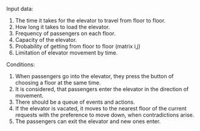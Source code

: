 Input data:
1) The time it takes for the elevator to travel from floor to floor.
2) How long it takes to load the elevator.
3) Frequency of passengers on each floor.
4) Capacity of the elevator.
5) Probability of getting from floor to floor (matrix i,j)
6) Limitation of elevator movement by time.

Conditions:
1) When passengers go into the elevator, they press the button of choosing a floor at the same time.
2) It is considered, that passengers enter the elevator in the direction of movement.
3) There should be a queue of events and actions.
4) If the elevator is vacated, it moves to the nearest floor of the current requests with the preference to move down, when contradictions arise.  
5) The passengers can exit the elevator and new ones enter. 
